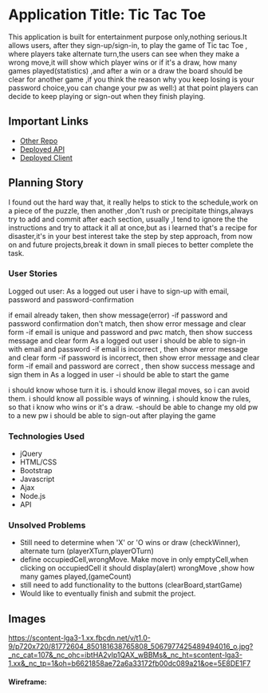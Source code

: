 # Application Title: Tic Tac Toe

This application is built for entertainment purpose only,nothing serious.It allows  users, after they sign-up/sign-in, to play the game of Tic tac Toe , where players take alternate turn,the users can see when they make a wrong move,it will show which player wins or if it's a draw, how many games played(statistics) ,and after a win or a draw the board should be clear for another game ,if you think the reason why you keep losing is your password choice,you can change your pw as well:) at that point players can decide to keep playing or sign-out when they finish playing.

## Important Links

- [Other Repo](http://localhost:7165/?passwords%5Bold%5D=2&passwords%5Bnew%5D=1)
- [Deployed API](https://github.com/flagithub1/tic-tac-toe)
- [Deployed Client](https://github.com/flagithub1/tic-tac-toe)



## Planning Story
I found out the hard way that, it really helps  to stick to the schedule,work on a piece of the puzzle, then another ,don't rush or precipitate things,always try to add and commit after each section, usually ,I tend to ignore the the instructions and try to attack it all at once,but as i learned that's a recipe for disaster,it's in your best interest take the step by step approach, from now on and future projects,break it down in small pieces to better complete the task.



### User Stories

Logged out user:
As a logged out user i have to sign-up with email, password and password-confirmation

if email already taken, then show message(error)
-if password and password confirmation don't match, then show error message and clear form
-if email is unique and password and pwc match, then show success message and clear form
As a logged out user i should be able to sign-in with email and password
-if email is incorrect , then show error message and clear form
-if password is incorrect, then show error message and clear form
-if email and password are correct , then show success message and sign them in
As a logged in user
-i should be able to start the game

i should know whose turn it is.
i should know illegal moves, so i can avoid them.
i should know all possible ways of winning.
i should know the rules, so that i know who wins or it's a draw.
-should be able to change my old pw to a new pw
i should be able to sign-out after playing the game
### Technologies Used

- jQuery
- HTML/CSS
- Bootstrap
- Javascript
- Ajax
- Node.js
- API

### Unsolved Problems

- Still need to determine when 'X' or 'O  wins or draw (checkWinner), alternate turn
   (playerXTurn,playerOTurn)
- define occupiedCell,wrongMove. Make move in only emptyCell,when clicking on occupiedCell it should display(alert) wrongMove ,show how many games played,(gameCount)
- still need to add functionality to the  buttons (clearBoard,startGame)
- Would like to eventually finish and submit the project.

## Images

https://scontent-lga3-1.xx.fbcdn.net/v/t1.0-9/p720x720/81772604_850181638765808_5067977425489494016_o.jpg?_nc_cat=107&_nc_ohc=ibtHA2vIp1QAX_wBBMs&_nc_ht=scontent-lga3-1.xx&_nc_tp=1&oh=b6621858ae72a6a33172fb00dc089a21&oe=5E8DE1F7
#### Wireframe:
